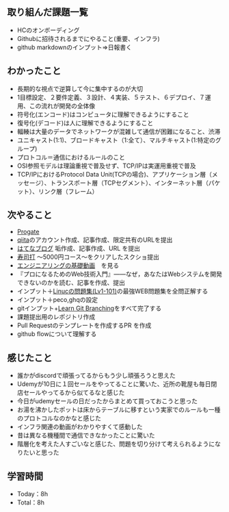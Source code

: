 ## 取り組んだ課題一覧

- HCのオンボーディング
- Githubに招待されるまでにやること(重要、インフラ)
- github markdownのインプット=>日報書く

## わかったこと

- 長期的な視点で逆算して今に集中するのが大切
- 1目標設定、２要件定義、３設計、４実装、５テスト、６デプロイ、７運用、この流れが開発の全体像
- 符号化(エンコード)はコンピュータに理解できるようにすること
- 復号化(デコード)は人に理解できるようにすること
- 輻輳は大量のデータでネットワークが混雑して通信が困難になること、渋滞
- ユニキャスト(1:1)、ブロードキャスト（1:全て）、マルチキャスト(1:特定のグループ)
- プロトコル＝通信におけるルールのこと
- OSI参照モデルは理論重視で普及せず、TCP/IPは実運用重視で普及
- TCP/IPにおけるProtocol Data Unit(TCPの場合)、アプリケーション層（メッセージ）、トランスポート層（TCPセグメント）、インターネット層（パケット）、リンク層（フレーム）

## 次やること

- [Progate](https://prog-8.com/dashboard)
- [qiita](https://qiita.com/)のアカウント作成、記事作成、限定共有のURLを提出
- [はてなブログ](https://hatenablog.com/) 垢作成、記事作成、URL を提出
- [寿司打](https://sushida.net/) 〜5000円コース〜をクリアしたスクショ提出
- [エンジニアリングの基礎動画](https://www.youtube.com/watch?v=kZakG8UPZaY)　を見る
- 『プロになるためのWeb技術入門』――なぜ，あなたはWebシステムを開発できないのかを読む、記事を作成、提出
- インプット＋[Linucの問題集(Lv1-101)](https://mondai.ping-t.com/g/mypage)の最強WEB問題集を全問正解する
- インプット＋peco,ghqの設定
- gitインプット+[Learn Git Branching](https://learngitbranching.js.org/?locale=ja)をすべて完了する
- 課題提出用のレポジトリ作成
- Pull Requestのテンプレートを作成するPR を作成
- github flowについて理解する


## 感じたこと

- 誰かがdiscordで頑張ってるからもう少し頑張ろうと思えた
- Udemyが10日に１回セールをやってることに驚いた、近所の靴屋も毎日閉店セールやってるから似てるなと感じた
- 今日がudemyセールの日だったからまとめて買っておこうと思った
- お湯を沸かしたポットは床からテーブルに移すという実家でのルールも一種のプロトコルなのかなと感じた
- インフラ関連の動画がわかりやすくて感動した
- 昔は異なる機種間で通信できなかったことに驚いた
- 階層化を考えた人すごいなと感じた、問題を切り分けて考えられるようになりたいと思った

## 学習時間

- Today：8h
- Total：8h
